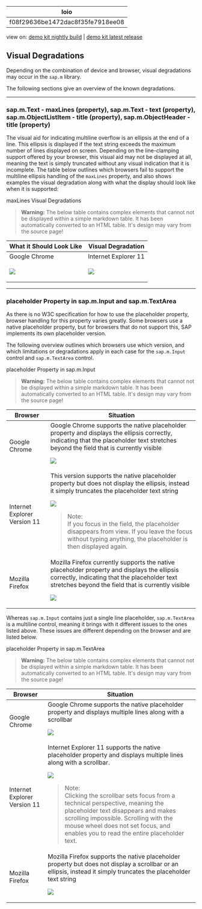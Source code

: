 <!-- loiof08f29636be1472dac8f35fe7918ee08 -->

| loio |
| -----|
| f08f29636be1472dac8f35fe7918ee08 |

<div id="loio">

view on: [demo kit nightly build](https://openui5nightly.hana.ondemand.com/#/topic/f08f29636be1472dac8f35fe7918ee08) | [demo kit latest release](https://openui5.hana.ondemand.com/#/topic/f08f29636be1472dac8f35fe7918ee08)</div>

## Visual Degradations

Depending on the combination of device and browser, visual degradations may occur in the `sap.m` library.

The following sections give an overview of the known degradations.

***

### sap.m.Text - maxLines \(property\), sap.m.Text - text \(property\), sap.m.ObjectListItem - title \(property\), sap.m.ObjectHeader - title \(property\)

The visual aid for indicating multiline overflow is an ellipsis at the end of a line. This ellipsis is displayed if the text string exceeds the maximum number of lines displayed on screen. Depending on the line-clamping support offered by your browser, this visual aid may not be displayed at all, meaning the text is simply truncated without any visual indication that it is incomplete. The table below outlines which browsers fail to support the multiline ellipsis handling of the `maxLines` property, and also shows examples the visual degradation along with what the display should look like when it is supported:

maxLines Visual Degradations<a name="loiof08f29636be1472dac8f35fe7918ee08__table_epw_lwr_tkb"/>

 > **Warning:** The below table contains complex elements that cannot not be displayed within a simple markdown table. It has been automatically converted to an HTML table. It's design may vary from the source page!

<table>
	<thead>
		<tr>
			<th>What it Should Look Like</th>
			<th>Visual Degradation</th>
		</tr>
	</thead>
	<tbody>
		<tr>
			<td>Google Chrome</td>
			<td>Internet Explorer 11</td>
		</tr>
		<tr>
			<td>  

![](loio811e9b66afdd429383f5e7486b74b2f1_HiRes.png) 
			</td>
			<td>  

![](loiod6f168b8cc5d44a8b864b5f98b7cacb0_HiRes.png) 
			</td>
		</tr>
	</tbody>
</table>

***

### placeholder Property in sap.m.Input and sap.m.TextArea

As there is no W3C specification for how to use the placeholder property, browser handling for this property varies greatly. Some browsers use a native placeholder property, but for browsers that do not support this, SAP implements its own placeholder version.

The following overview outlines which browsers use which version, and which limitations or degradations apply in each case for the `sap.m.Input` control and `sap.m.TextArea` control.

placeholder Property in sap.m.Input<a name="loiof08f29636be1472dac8f35fe7918ee08__table_b3z_qkn_pp"/>

 > **Warning:** The below table contains complex elements that cannot not be displayed within a simple markdown table. It has been automatically converted to an HTML table. It's design may vary from the source page!

<table>
	<thead>
		<tr>
			<th>Browser</th>
			<th>Situation</th>
		</tr>
	</thead>
	<tbody>
		<tr>
			<td>Google Chrome</td>
			<td>Google Chrome supports the native placeholder property and displays the ellipsis correctly, indicating that the placeholder text stretches beyond the field that is currently visible 

![](loio1bd3295dab484345b893cba60f1c9d0e_LowRes.png) 
			</td>
		</tr>
		<tr>
			<td>Internet Explorer Version 11</td>
			<td>This version supports the native placeholder property but does not display the ellipsis, instead it simply truncates the placeholder text string 

![](loiobf2a3e65379d44fab92f0812862df1a8_LowRes.png) 
 > Note:  
 > If you focus in the field, the placeholder disappears from view. If you leave the focus without typing anything, the placeholder is then displayed again.
			</td>
		</tr>
		<tr>
			<td>Mozilla Firefox</td>
			<td>Mozilla Firefox currently supports the native placeholder property and displays the ellipsis correctly, indicating that the placeholder text stretches beyond the field that is currently visible 

![](loio6fe4bc004f6e4d1fb387c5f7b5836cfd_LowRes.png) 
			</td>
		</tr>
	</tbody>
</table>

Whereas `sap.m.Input` contains just a single line placeholder, `sap.m.TextArea` is a multiline control, meaning it brings with it different issues to the ones listed above. These issues are different depending on the browser and are listed below.

placeholder Property in sap.m.TextArea<a name="loiof08f29636be1472dac8f35fe7918ee08__table_jhl_ykn_pp"/>

 > **Warning:** The below table contains complex elements that cannot not be displayed within a simple markdown table. It has been automatically converted to an HTML table. It's design may vary from the source page!

<table>
	<thead>
		<tr>
			<th>Browser</th>
			<th>Situation</th>
		</tr>
	</thead>
	<tbody>
		<tr>
			<td>Google Chrome</td>
			<td>Google Chrome supports the native placeholder property and displays multiple lines along with a scrollbar 

![](loiof4a1a89df08f4634b70163f18dd33c55_LowRes.png) 
			</td>
		</tr>
		<tr>
			<td>Internet Explorer Version 11</td>
			<td>Internet Explorer 11 supports the native placeholder property and displays multiple lines along with a scrollbar. 

![](loioe5b44ac2447145f9ac2ee6181b929679_LowRes.png) 
 > Note:  
 > Clicking the scrollbar sets focus from a technical perspective, meaning the placeholder text disappears and makes scrolling impossible. Scrolling with the mouse wheel does not set focus, and enables you to read the entire placeholder text.
			</td>
		</tr>
		<tr>
			<td>Mozilla Firefox</td>
			<td>Mozilla Firefox supports the native placeholder property but does not display a scrollbar or an ellipsis, instead it simply truncates the placeholder text string 

![](loioc8b3985181a4450fb1252f4f81a25af2_LowRes.png) 
			</td>
		</tr>
	</tbody>
</table>

